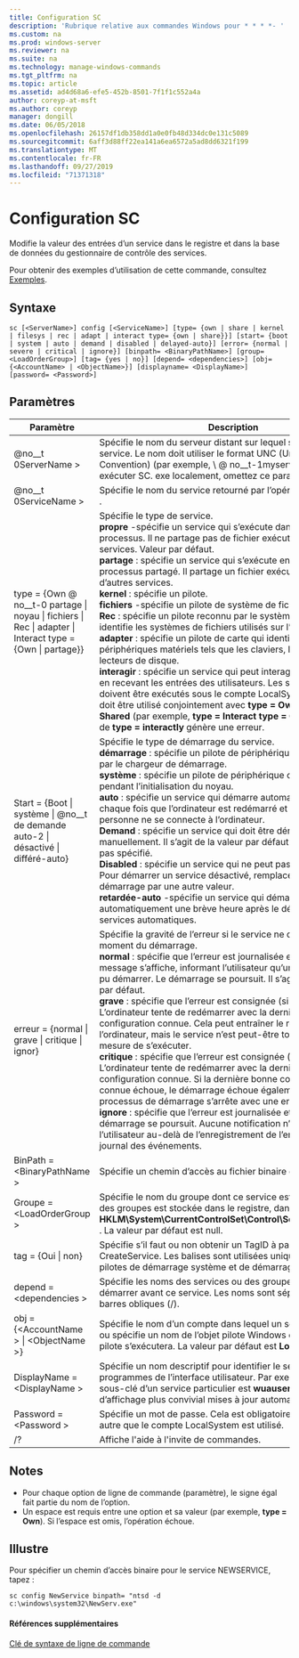 ```yaml
---
title: Configuration SC
description: 'Rubrique relative aux commandes Windows pour * * * *- '
ms.custom: na
ms.prod: windows-server
ms.reviewer: na
ms.suite: na
ms.technology: manage-windows-commands
ms.tgt_pltfrm: na
ms.topic: article
ms.assetid: ad4d68a6-efe5-452b-8501-7f1f1c552a4a
author: coreyp-at-msft
ms.author: coreyp
manager: dongill
ms.date: 06/05/2018
ms.openlocfilehash: 26157df1db358dd1a0e0fb48d334dc0e131c5089
ms.sourcegitcommit: 6aff3d88ff22ea141a6ea6572a5ad8dd6321f199
ms.translationtype: MT
ms.contentlocale: fr-FR
ms.lasthandoff: 09/27/2019
ms.locfileid: "71371318"
---
```

# <a name="sc-config"></a>Configuration SC



Modifie la valeur des entrées d’un service dans le registre et dans la base de données du gestionnaire de contrôle des services.

Pour obtenir des exemples d’utilisation de cette commande, consultez [Exemples](#BKMK_examples).

## <a name="syntax"></a>Syntaxe

```
sc [<ServerName>] config [<ServiceName>] [type= {own | share | kernel | filesys | rec | adapt | interact type= {own | share}}] [start= {boot | system | auto | demand | disabled | delayed-auto}] [error= {normal | severe | critical | ignore}] [binpath= <BinaryPathName>] [group= <LoadOrderGroup>] [tag= {yes | no}] [depend= <dependencies>] [obj= {<AccountName> | <ObjectName>}] [displayname= <DisplayName>] [password= <Password>]
```

## <a name="parameters"></a>Paramètres

|Paramètre|Description|
|---------|-----------|
|@no__t 0ServerName >|Spécifie le nom du serveur distant sur lequel se trouve le service. Le nom doit utiliser le format UNC (Universal Naming Convention) (par exemple, \\ @ no__t-1myserver). Pour exécuter SC. exe localement, omettez ce paramètre.|
|@no__t 0ServiceName >|Spécifie le nom du service retourné par l’opération **getkeyname** .|
|type = {Own @ no__t-0 partage \| noyau \| fichiers \| Rec \| adapter \| Interact type = {Own \| partage}} | Spécifie le type de service.</br>**propre** -spécifie un service qui s’exécute dans son propre processus. Il ne partage pas de fichier exécutable avec d’autres services. Valeur par défaut.</br>**partage** : spécifie un service qui s’exécute en tant que processus partagé. Il partage un fichier exécutable avec d’autres services.</br>**kernel** : spécifie un pilote.</br>**fichiers** -spécifie un pilote de système de fichiers.</br>**Rec** : spécifie un pilote reconnu par le système de fichiers qui identifie les systèmes de fichiers utilisés sur l’ordinateur.</br>**adapter** : spécifie un pilote de carte qui identifie les périphériques matériels tels que les claviers, les souris et les lecteurs de disque.</br>**interagir** : spécifie un service qui peut interagir avec le bureau, en recevant les entrées des utilisateurs. Les services interactifs doivent être exécutés sous le compte LocalSystem. Ce type doit être utilisé conjointement avec **type = Own** ou **type = Shared** (par exemple, **type = Interact** **type = Own**). L’utilisation de **type = interactly** génère une erreur.|
|Start = {Boot \| système \| @no__t de demande auto-2 \| désactivé \| différé-auto}|Spécifie le type de démarrage du service.</br>**démarrage** : spécifie un pilote de périphérique qui est chargé par le chargeur de démarrage.</br>**système** : spécifie un pilote de périphérique qui est démarré pendant l’initialisation du noyau.</br>**auto** : spécifie un service qui démarre automatiquement chaque fois que l’ordinateur est redémarré et s’exécute même si personne ne se connecte à l’ordinateur.</br>**Demand** : spécifie un service qui doit être démarré manuellement. Il s’agit de la valeur par défaut si **Start =** n’est pas spécifié.</br>**Disabled** : spécifie un service qui ne peut pas être démarré. Pour démarrer un service désactivé, remplacez le type de démarrage par une autre valeur.</br>**retardée-auto** -spécifie un service qui démarre automatiquement une brève heure après le démarrage d’autres services automatiques.|
|erreur = {normal \| grave \| critique \| ignor}|Spécifie la gravité de l’erreur si le service ne démarre pas au moment du démarrage.</br>**normal** : spécifie que l’erreur est journalisée et qu’une boîte de message s’affiche, informant l’utilisateur qu’un service n’a pas pu démarrer. Le démarrage se poursuit. Il s’agit du paramètre par défaut.</br>**grave** : spécifie que l’erreur est consignée (si possible). L’ordinateur tente de redémarrer avec la dernière bonne configuration connue. Cela peut entraîner le redémarrage de l’ordinateur, mais le service n’est peut-être toujours pas en mesure de s’exécuter.</br>**critique** : spécifie que l’erreur est consignée (si possible). L’ordinateur tente de redémarrer avec la dernière bonne configuration connue. Si la dernière bonne configuration connue échoue, le démarrage échoue également et le processus de démarrage s’arrête avec une erreur d’arrêt.</br>**ignore** : spécifie que l’erreur est journalisée et que le démarrage se poursuit. Aucune notification n’est donnée à l’utilisateur au-delà de l’enregistrement de l’erreur dans le journal des événements.|
|BinPath = \<BinaryPathName >|Spécifie un chemin d’accès au fichier binaire du service.|
|Groupe = \<LoadOrderGroup >|Spécifie le nom du groupe dont ce service est membre. La liste des groupes est stockée dans le registre, dans la sous-clé **HKLM\System\CurrentControlSet\Control\ServiceGroupOrder** . La valeur par défaut est null.|
|tag = {Oui \| non}|Spécifie s’il faut ou non obtenir un TagID à partir de l’appel de CreateService. Les balises sont utilisées uniquement pour les pilotes de démarrage système et de démarrage.|
|depend = \<dependencies >|Spécifie les noms des services ou des groupes qui doivent démarrer avant ce service. Les noms sont séparés par des barres obliques (/).|
|obj = {\<AccountName > \| \<ObjectName >}|Spécifie le nom d’un compte dans lequel un service s’exécute, ou spécifie un nom de l’objet pilote Windows dans lequel le pilote s’exécutera. La valeur par défaut est **LocalSystem**.|
|DisplayName = \<DisplayName >|Spécifie un nom descriptif pour identifier le service dans les programmes de l’interface utilisateur. Par exemple, le nom de la sous-clé d’un service particulier est **wuauserv**, avec un nom d’affichage plus convivial mises à jour automatiques.|
|Password = \<Password >|Spécifie un mot de passe. Cela est obligatoire si un compte autre que le compte LocalSystem est utilisé.|
|/?|Affiche l'aide à l'invite de commandes.|

## <a name="remarks"></a>Notes

-   Pour chaque option de ligne de commande (paramètre), le signe égal fait partie du nom de l’option.
-   Un espace est requis entre une option et sa valeur (par exemple, **type = Own**). Si l’espace est omis, l’opération échoue.

## <a name="BKMK_examples"></a>Illustre

Pour spécifier un chemin d’accès binaire pour le service NEWSERVICE, tapez :
```
sc config NewService binpath= "ntsd -d c:\windows\system32\NewServ.exe"
```

#### <a name="additional-references"></a>Références supplémentaires

[Clé de syntaxe de ligne de commande](command-line-syntax-key.md)